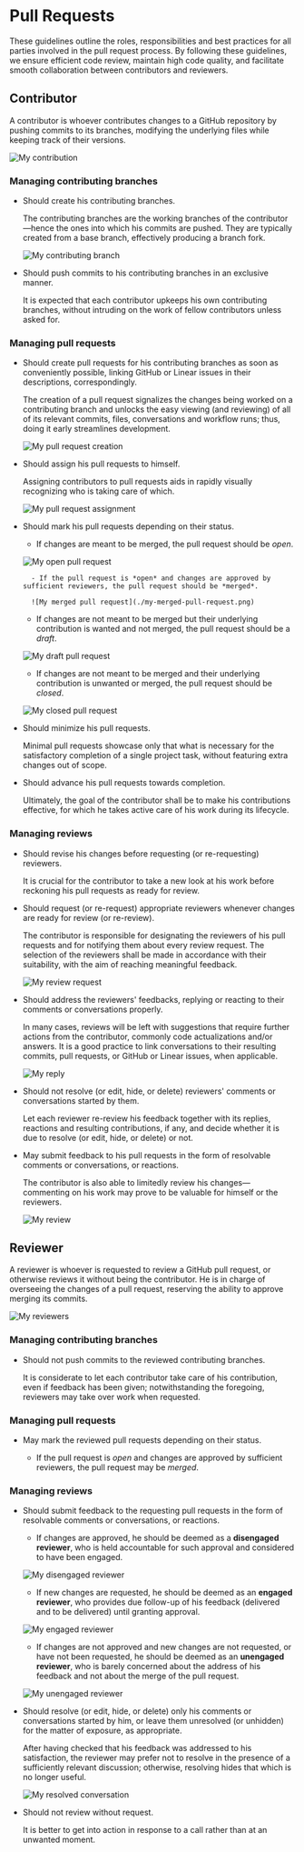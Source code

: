 # Pull Requests

These guidelines outline the roles, responsibilities and best practices for all parties involved in the pull request process. By following these guidelines, we ensure efficient code review, maintain high code quality, and facilitate smooth collaboration between contributors and reviewers.

## Contributor

A contributor is whoever contributes changes to a GitHub repository by pushing commits to its branches, modifying the underlying files while keeping track of their versions.

![My contribution](docs/processes/github/pr-guidelines/my-contribution.png)

### Managing contributing branches

- Should create his contributing branches.

    The contributing branches are the working branches of the contributor—hence the ones into which his commits are pushed. They are typically created from a base branch, effectively producing a branch fork.

    ![My contributing branch](docs/processes/github/pr-guidelines/my-contributing-branch.png)

- Should push commits to his contributing branches in an exclusive manner.

    It is expected that each contributor upkeeps his own contributing branches, without intruding on the work of fellow contributors unless asked for.

### Managing pull requests

- Should create pull requests for his contributing branches as soon as conveniently possible, linking GitHub or Linear issues in their descriptions, correspondingly.

    The creation of a pull request signalizes the changes being worked on a contributing branch and unlocks the easy viewing (and reviewing) of all of its relevant commits, files, conversations and workflow runs; thus, doing it early streamlines development.

    ![My pull request creation](docs/processes/github/pr-guidelines/my-pull-request-creation.png)

- Should assign his pull requests to himself.

    Assigning contributors to pull requests aids in rapidly visually recognizing who is taking care of which.

    ![My pull request assignment](docs/processes/github/pr-guidelines/my-pull-request-assignment.png)

- Should mark his pull requests depending on their status.

    - If changes are meant to be merged, the pull request should be *open*.

    ![My open pull request](docs/processes/github/pr-guidelines/my-open-pull-request.png)

        - If the pull request is *open* and changes are approved by sufficient reviewers, the pull request should be *merged*.

        ![My merged pull request](./my-merged-pull-request.png)

    - If changes are not meant to be merged but their underlying contribution is wanted and not merged, the pull request should be a *draft*.

    ![My draft pull request](docs/processes/github/pr-guidelines/my-draft-pull-request.png)

    - If changes are not meant to be merged and their underlying contribution is unwanted or merged, the pull request should be *closed*.

    ![My closed pull request](docs/processes/github/pr-guidelines/my-closed-pull-request.png)

- Should minimize his pull requests.

    Minimal pull requests showcase only that what is necessary for the satisfactory completion of a single project task, without featuring extra changes out of scope.

- Should advance his pull requests towards completion.

    Ultimately, the goal of the contributor shall be to make his contributions effective, for which he takes active care of his work during its lifecycle.

### Managing reviews

- Should revise his changes before requesting (or re-requesting) reviewers.

    It is crucial for the contributor to take a new look at his work before reckoning his pull requests as ready for review.

- Should request (or re-request) appropriate reviewers whenever changes are ready for review (or re-review).

    The contributor is responsible for designating the reviewers of his pull requests and for notifying them about every review request. The selection of the reviewers shall be made in accordance with their suitability, with the aim of reaching meaningful feedback.

    ![My review request](docs/processes/github/pr-guidelines/my-review-request.png)

- Should address the reviewers' feedbacks, replying or reacting to their comments or conversations properly.

    In many cases, reviews will be left with suggestions that require further actions from the contributor, commonly code actualizations and/or answers. It is a good practice to link conversations to their resulting commits, pull requests, or GitHub or Linear issues, when applicable.

    ![My reply](docs/processes/github/pr-guidelines/my-reply.png)

- Should not resolve (or edit, hide, or delete) reviewers' comments or conversations started by them.

    Let each reviewer re-review his feedback together with its replies, reactions and resulting contributions, if any, and decide whether it is due to resolve (or edit, hide, or delete) or not.

- May submit feedback to his pull requests in the form of resolvable comments or conversations, or reactions.

    The contributor is also able to limitedly review his changes—commenting on his work may prove to be valuable for himself or the reviewers.

    ![My review](docs/processes/github/pr-guidelines/my-review.png)

## Reviewer

A reviewer is whoever is requested to review a GitHub pull request, or otherwise reviews it without being the contributor. He is in charge of overseeing the changes of a pull request, reserving the ability to approve merging its commits.

![My reviewers](docs/processes/github/pr-guidelines/my-reviewers.png)

### Managing contributing branches

- Should not push commits to the reviewed contributing branches.

    It is considerate to let each contributor take care of his contribution, even if feedback has been given; notwithstanding the foregoing, reviewers may take over work when requested.

### Managing pull requests

- May mark the reviewed pull requests depending on their status.

    - If the pull request is *open* and changes are approved by sufficient reviewers, the pull request may be *merged*.

### Managing reviews

- Should submit feedback to the requesting pull requests in the form of resolvable comments or conversations, or reactions.

    - If changes are approved, he should be deemed as a **disengaged reviewer**, who is held accountable for such approval and considered to have been engaged.

    ![My disengaged reviewer](docs/processes/github/pr-guidelines/my-disengaged-reviewer.png)

    - If new changes are requested, he should be deemed as an **engaged reviewer**, who provides due follow-up of his feedback (delivered and to be delivered) until granting approval.

    ![My engaged reviewer](docs/processes/github/pr-guidelines/my-engaged-reviewer.png)

    - If changes are not approved and new changes are not requested, or have not been requested, he should be deemed as an **unengaged reviewer**, who is barely concerned about the address of his feedback and not about the merge of the pull request.

    ![My unengaged reviewer](docs/processes/github/pr-guidelines/my-unengaged-reviewer.png)

- Should resolve (or edit, hide, or delete) only his comments or conversations started by him, or leave them unresolved (or unhidden) for the matter of exposure, as appropriate.

    After having checked that his feedback was addressed to his satisfaction, the reviewer may prefer not to resolve in the presence of a sufficiently relevant discussion; otherwise, resolving hides that which is no longer useful.

    ![My resolved conversation](docs/processes/github/pr-guidelines/my-resolved-conversation.png)

- Should not review without request.

    It is better to get into action in response to a call rather than at an unwanted moment.